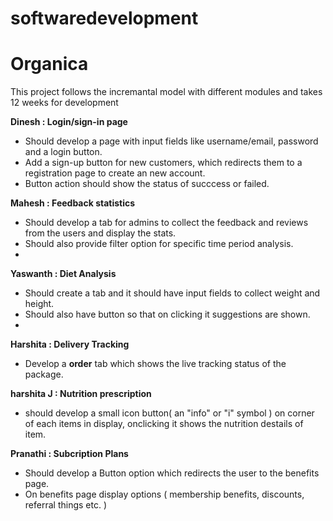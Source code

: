 # softwaredevelopment
# Organica
This project follows the incremantal model with different modules and takes 12 weeks for development



<b> Dinesh : Login/sign-in page </b> 
- Should develop a page with input fields like username/email, password and a login button.
- Add a sign-up button for new customers, which redirects them to a registration page to create an new account.
- Button action should show the status of succcess or failed.

<b> Mahesh : Feedback statistics </b>
- Should develop a tab for admins to collect the feedback and reviews from the users and display the stats.
- Should also provide filter option for specific time period analysis.
- 
<b> Yaswanth : Diet Analysis </b>
- Should create a tab and it should have input fields to collect weight and height.
- Should also have button so that on clicking it suggestions are shown.
- 
<b> Harshita : Delivery Tracking </b>
- Develop a <b>order</b> tab which shows the live tracking status of the package.

  
<b> harshita J : Nutrition prescription </b>
- should develop a small icon button( an "info" or "i" symbol ) on corner of each items in display, onclicking it shows the nutrition destails of item.

<b> Pranathi : Subcription Plans </b>
- Should develop a Button option which redirects the user to the benefits page.
- On benefits page display options ( membership benefits, discounts, referral things etc. )
